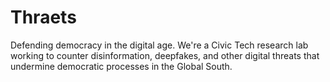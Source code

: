 # Thraets
  Defending democracy in the digital age. We're a Civic Tech research lab working to counter disinformation, 
  deepfakes, and other digital threats that undermine democratic processes in the Global South.

